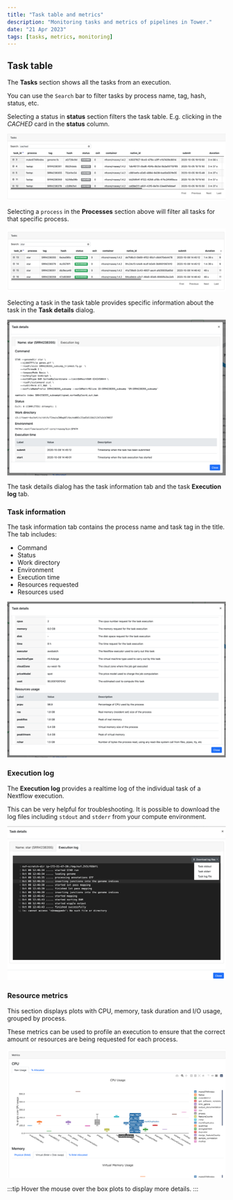 ```yaml
---
title: "Task table and metrics"
description: "Monitoring tasks and metrics of pipelines in Tower."
date: "21 Apr 2023"
tags: [tasks, metrics, monitoring]
---
```


## Task table

The **Tasks** section shows all the tasks from an execution.

You can use the `Search` bar to filter tasks by process name, tag, hash, status, etc.

Selecting a status in **status** section filters the task table. E.g. clicking in the _CACHED_ card in the **status** column.

![](./_images/monitoring_cached.png)

Selecting a `process` in the **Processes** section above will filter all tasks for that specific process.

![](./_images/monitoring_star.png)

Selecting a task in the task table provides specific information about the task in the **Task details** dialog.

![](./_images/monitoring_task_command.png)

The task details dialog has the task information tab and the task **Execution log** tab.

### Task information

The task information tab contains the process name and task tag in the title. The tab includes:

- Command
- Status
- Work directory
- Environment
- Execution time
- Resources requested
- Resources used

![](./_images/monitoring_task_resources.png)

### Execution log

The **Execution log** provides a realtime log of the individual task of a Nextflow execution.

This can be very helpful for troubleshooting. It is possible to download the log files including `stdout` and `stderr` from your compute environment.

![](./_images/monitoring_task_exec_log.png)

### Resource metrics

This section displays plots with CPU, memory, task duration and I/O usage, grouped by process.

These metrics can be used to profile an execution to ensure that the correct amount or resources are being requested for each process.

![](./_images/monitoring_metrics.png)

:::tip
Hover the mouse over the box plots to display more details.
:::
